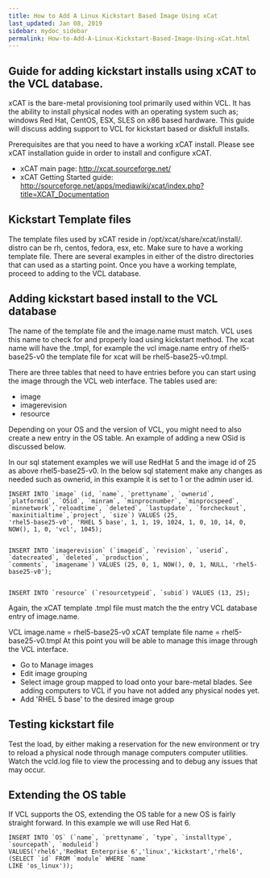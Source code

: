 ```yaml
---
title: How to Add A Linux Kickstart Based Image Using xCat
last_updated: Jan 08, 2019
sidebar: mydoc_sidebar
permalink: How-to-Add-A-Linux-Kickstart-Based-Image-Using-xCat.html
---
```


## Guide for adding kickstart installs using xCAT to the VCL database.

xCAT is the bare-metal provisioning tool primarily used within VCL. It has the ability to install physical nodes with an operating system such as; windows Red Hat, CentOS, ESX, SLES on x86 based hardware.  This guide will discuss adding support to VCL for kickstart based or diskfull installs.

Prerequisites are that you need to have a working xCAT install. Please see xCAT installation guide in order to install and configure xCAT.

* xCAT main page: http://xcat.sourceforge.net/
* xCAT Getting Started guide: http://sourceforge.net/apps/mediawiki/xcat/index.php?title=XCAT_Documentation

## Kickstart Template files

The template files used by xCAT reside in /opt/xcat/share/xcat/install/<distro>. distro can be rh, centos, fedora, esx, etc. Make sure to have a working template file. There are several examples in either of the distro directories that can used as a starting point. Once you have a working template, proceed to adding to the VCL database.

## Adding kickstart based install to the VCL database
The name of the template file and the image.name must match. VCL uses this name to check for and properly load using kickstart method. The xcat name will have the .tmpl, for example the vcl image.name entry of rhel5-base25-v0 the template file for xcat will be rhel5-base25-v0.tmpl.

There are three tables that need to have entries before you can start using the image through the VCL web interface. The tables used are:
* image
* imagerevision
* resource

Depending on your OS and the version of VCL, you might need to also create a new entry in the OS table. An example of adding a new OSid is discussed below.

In our sql statement examples we will use RedHat 5 and the image id of 25 as above rhel5-base25-v0.  In the below sql statement make any changes as needed such as ownerid, in this example it is set to 1 or the admin user id.

    INSERT INTO `image` (id, `name`, `prettyname`, `ownerid`, `platformid`, `OSid`, `minram`, `minprocnumber`, `minprocspeed`,
    `minnetwork`,`reloadtime`, `deleted`, `lastupdate`, `forcheckout`, `maxinitialtime`,`project`, `size`) VALUES (25,
    'rhel5-base25-v0', 'RHEL 5 base', 1, 1, 19, 1024, 1, 0, 10, 14, 0, NOW(), 1, 0, 'vcl', 1045);


    INSERT INTO `imagerevision` (`imageid`, `revision`, `userid`, `datecreated`, `deleted`, `production`,
    `comments`, `imagename`) VALUES (25, 0, 1, NOW(), 0, 1, NULL, 'rhel5-base25-v0');


    INSERT INTO `resource` (`resourcetypeid`, `subid`) VALUES (13, 25);

Again, the xCAT template .tmpl file must match the the entry VCL database entry of image.name.  

VCL image.name = rhel5-base25-v0 xCAT template file name = rhel5-base25-v0.tmpl
At this point you will be able to manage this image through the VCL interface.
* Go to Manage images
* Edit image grouping
* Select image group mapped to load onto your bare-metal blades. See adding computers to VCL if you have not added any physical nodes yet.
* Add 'RHEL 5 base' to the desired image group

## Testing kickstart file

Test the load, by either making a reservation for the new environment or try to reload a physical node through manage computers computer utilities. Watch the vcld.log file to view the processing and to debug any issues that may occur.

## Extending the OS table

If VCL supports the OS, extending the OS table for a new OS is fairly straight forward. In this example we will use Red Hat 6.

    INSERT INTO `OS` (`name`, `prettyname`, `type`, `installtype`, `sourcepath`, `moduleid`)
    VALUES('rhel6','RedHat Enterprise 6','linux','kickstart','rhel6',(SELECT `id` FROM `module` WHERE `name`
    LIKE 'os_linux'));
